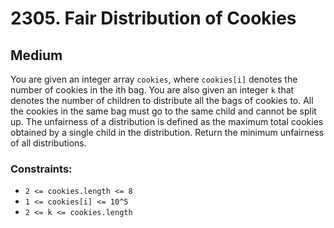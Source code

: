 # 2305. Fair Distribution of Cookies

## Medium

You are given an integer array `cookies`, where `cookies[i]` denotes the number of cookies in the ith bag. You are also
given an integer `k` that denotes the number of children to distribute all the bags of cookies to. All the cookies in
the same bag must go to the same child and cannot be split up. The unfairness of a distribution is defined as the
maximum total cookies obtained by a single child in the distribution. Return the minimum unfairness of all
distributions.

### Constraints:

- `2 <= cookies.length <= 8`
- `1 <= cookies[i] <= 10^5`
- `2 <= k <= cookies.length`

